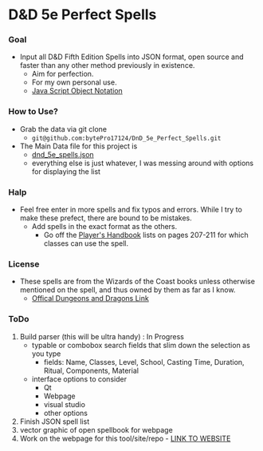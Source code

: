 # D&D 5e Perfect Spells

### Goal 

* Input all D&D Fifth Edition Spells into JSON format, open source and faster than any other method previously in existence.
    * Aim for perfection.
    * For my own personal use.
    * [Java Script Object Notation](https://www.w3schools.com/js/js_json_intro.asp)

### How to Use?

* Grab the data via git clone
    * `git@github.com:bytePro17124/DnD_5e_Perfect_Spells.git`
* The Main Data file for this project is 
    * [dnd_5e_spells.json](spellData/dnd_5e_spells.json)
    * everything else is just whatever, I was messing around with options for displaying the list


### Halp

* Feel free enter in more spells and fix typos and errors. While I try to make these prefect, there are bound to be mistakes.
    * Add spells in the exact format as the others.
        * Go off the [Player's Handbook](http://dnd.wizards.com/products/tabletop-games/rpg-products/rpg_playershandbook) lists on pages 207-211 for which classes can use the spell. 

### License

* These spells are from the Wizards of the Coast books unless otherwise mentioned on the spell, and thus owned by them as far as I know.
    * [Offical Dungeons and Dragons Link](http://dnd.wizards.com/)
    
### ToDo

1. Build parser (this will be ultra handy) : In Progress
   * typable or combobox search fields that slim down the selection as you type
        * fields: Name, Classes, Level, School, Casting Time, Duration, Ritual, Components, Material
   * interface options to consider
        * Qt
        * Webpage
        * visual studio
        * other options
2. Finish JSON spell list
3. vector graphic of open spellbook for webpage
4. Work on the webpage for this tool/site/repo -   [LINK TO WEBSITE](https://bytePro17124.github.io/DnD_5e_Perfect_Spells)  


        
        


